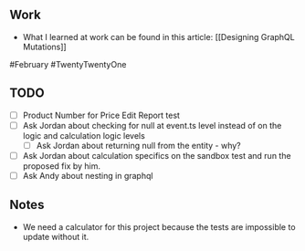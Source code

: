 ## Work
- What I learned at work can be found in this article: [[Designing GraphQL Mutations]]

#February #TwentyTwentyOne

## TODO 
- [ ] Product Number for Price Edit Report test
- [ ] Ask Jordan about checking for null at event.ts level instead of on the logic and calculation logic levels
	- [ ] Ask Jordan about returning null from the entity - why?
- [ ] Ask Jordan about calculation specifics on the sandbox test and run the proposed fix by him. 
- [ ] Ask Andy about nesting in graphql

## Notes
- We need a calculator for this project because the tests are impossible to update without it. 